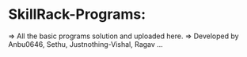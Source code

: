 # SkillRack-Programs:
=> All the basic programs solution and uploaded here.
=> Developed by Anbu0646, Sethu, Justnothing-Vishal, Ragav ... 
